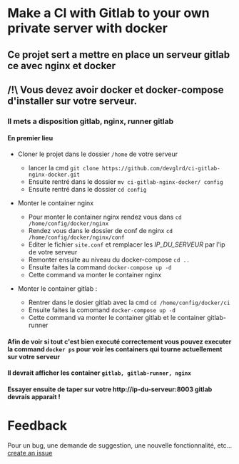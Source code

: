 # Make a CI with Gitlab to your own private server with docker
## Ce projet sert a mettre en place un serveur gitlab ce avec nginx et docker

## /!\ Vous devez avoir docker et docker-compose d'installer sur votre serveur.

### Il mets a disposition gitlab, nginx, runner gitlab

#### En premier lieu

- Cloner le projet dans le dossier `/home` de votre serveur
    - lancer la cmd `git clone https://github.com/devglrd/ci-gitlab-nginx-docker.git`
	- Ensuite rentré dans le dossier `mv ci-gitlab-nginx-docker/ config`
    - Ensuite rentré dans le dossier `cd config`

- Monter le container nginx
    - Pour monter le container nginx rendez vous dans `cd /home/config/docker/nginx`
    - Rendez vous dans le dossier de conf de nginx `cd /home/config/docker/nginx/conf`
    - Editer le fichier `site.conf` et remplacer les *IP_DU_SERVEUR* par l'ip de votre serveur
    - Remonter ensuite au niveau du docker-compose `cd ..`
    - Ensuite faites la command `docker-compose up -d`
    - Cette command va monter le container nginx

- Monter le container gitlab :
    - Rentrer dans le dosier gitlab avec la cmd `cd /home/config/docker/ci`
    - Ensuite faites la comomand `docker-compose up -d`
    - Cette command va monter le container gitlab et le container gitlab-runner


#### Afin de voir si tout c'est bien executé correctement vous pouvez executer la command `docker ps` pour voir les containers qui tourne actuellement sur votre serveur

#### Il devrait afficher les container `gitlab, gitlab-runner, nginx`

#### Essayer ensuite de taper sur votre http://ip-du-serveur:8003 gitlab devrais apparait !

# Feedback

Pour un bug, une demande de suggestion, une nouvelle fonctionnalité, etc... [create an issue](https://github.com/pevglrd/ci-gitlab-nginx-docker/issues)

